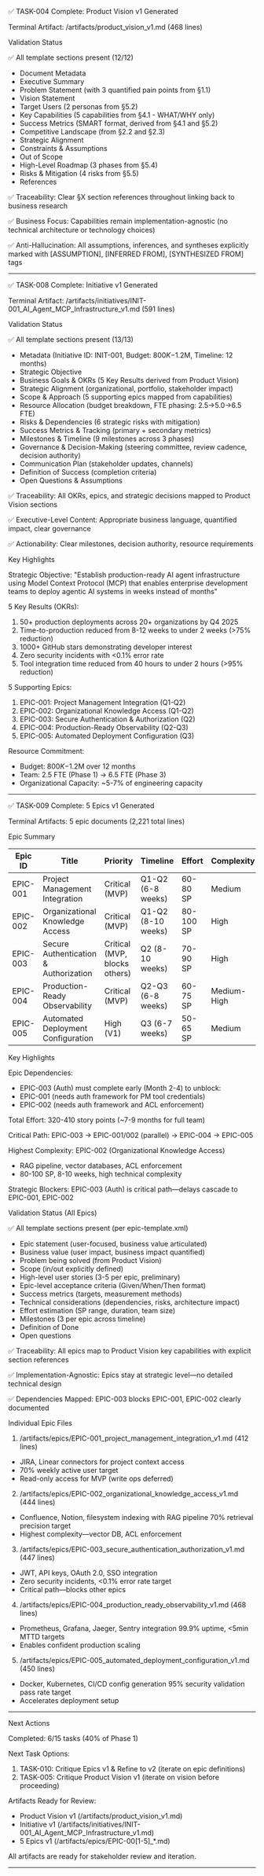 ✅ TASK-004 Complete: Product Vision v1 Generated

Terminal Artifact: /artifacts/product_vision_v1.md (468 lines)

Validation Status

✅ All template sections present (12/12)
- Document Metadata
- Executive Summary
- Problem Statement (with 3 quantified pain points from §1.1)
- Vision Statement
- Target Users (2 personas from §5.2)
- Key Capabilities (5 capabilities from §4.1 - WHAT/WHY only)
- Success Metrics (SMART format, derived from §4.1 and §5.2)
- Competitive Landscape (from §2.2 and §2.3)
- Strategic Alignment
- Constraints & Assumptions
- Out of Scope
- High-Level Roadmap (3 phases from §5.4)
- Risks & Mitigation (4 risks from §5.5)
- References

✅ Traceability: Clear §X section references throughout linking back to business research

✅ Business Focus: Capabilities remain implementation-agnostic (no technical architecture or technology choices)

✅ Anti-Hallucination: All assumptions, inferences, and syntheses explicitly marked with [ASSUMPTION], [INFERRED FROM], [SYNTHESIZED FROM] tags

---
✅ TASK-008 Complete: Initiative v1 Generated

Terminal Artifact: /artifacts/initiatives/INIT-001_AI_Agent_MCP_Infrastructure_v1.md (591 lines)

Validation Status

✅ All template sections present (13/13)
- Metadata (Initiative ID: INIT-001, Budget: $800K-$1.2M, Timeline: 12 months)
- Strategic Objective
- Business Goals & OKRs (5 Key Results derived from Product Vision)
- Strategic Alignment (organizational, portfolio, stakeholder impact)
- Scope & Approach (5 supporting epics mapped from capabilities)
- Resource Allocation (budget breakdown, FTE phasing: 2.5→5.0→6.5 FTE)
- Risks & Dependencies (6 strategic risks with mitigation)
- Success Metrics & Tracking (primary + secondary metrics)
- Milestones & Timeline (9 milestones across 3 phases)
- Governance & Decision-Making (steering committee, review cadence, decision authority)
- Communication Plan (stakeholder updates, channels)
- Definition of Success (completion criteria)
- Open Questions & Assumptions

✅ Traceability: All OKRs, epics, and strategic decisions mapped to Product Vision sections

✅ Executive-Level Content: Appropriate business language, quantified impact, clear governance

✅ Actionability: Clear milestones, decision authority, resource requirements

Key Highlights

Strategic Objective:
"Establish production-ready AI agent infrastructure using Model Context Protocol (MCP) that enables enterprise development teams to deploy agentic AI systems in weeks instead of months"

5 Key Results (OKRs):
1. 50+ production deployments across 20+ organizations by Q4 2025
2. Time-to-production reduced from 8-12 weeks to under 2 weeks (>75% reduction)
3. 1000+ GitHub stars demonstrating developer interest
4. Zero security incidents with <0.1% error rate
5. Tool integration time reduced from 40 hours to under 2 hours (>95% reduction)

5 Supporting Epics:
1. EPIC-001: Project Management Integration (Q1-Q2)
2. EPIC-002: Organizational Knowledge Access (Q1-Q2)
3. EPIC-003: Secure Authentication & Authorization (Q2)
4. EPIC-004: Production-Ready Observability (Q2-Q3)
5. EPIC-005: Automated Deployment Configuration (Q3)

Resource Commitment:
- Budget: $800K-$1.2M over 12 months
- Team: 2.5 FTE (Phase 1) → 6.5 FTE (Phase 3)
- Organizational Capacity: ~5-7% of engineering capacity

---
✅ TASK-009 Complete: 5 Epics v1 Generated

Terminal Artifacts: 5 epic documents (2,221 total lines)

Epic Summary

| Epic ID  | Title                                 | Priority                      | Timeline           | Effort    | Complexity  |
|----------|---------------------------------------|-------------------------------|--------------------|-----------|-------------|
| EPIC-001 | Project Management Integration        | Critical (MVP)                | Q1-Q2 (6-8 weeks)  | 60-80 SP  | Medium      |
| EPIC-002 | Organizational Knowledge Access       | Critical (MVP)                | Q1-Q2 (8-10 weeks) | 80-100 SP | High        |
| EPIC-003 | Secure Authentication & Authorization | Critical (MVP, blocks others) | Q2 (8-10 weeks)    | 70-90 SP  | High        |
| EPIC-004 | Production-Ready Observability        | Critical (MVP)                | Q2-Q3 (6-8 weeks)  | 60-75 SP  | Medium-High |
| EPIC-005 | Automated Deployment Configuration    | High (V1)                     | Q3 (6-7 weeks)     | 50-65 SP  | Medium      |

Key Highlights

Epic Dependencies:
- EPIC-003 (Auth) must complete early (Month 2-4) to unblock:
- EPIC-001 (needs auth framework for PM tool credentials)
- EPIC-002 (needs auth framework and ACL enforcement)

Total Effort: 320-410 story points (~7-9 months for full team)

Critical Path: EPIC-003 → EPIC-001/002 (parallel) → EPIC-004 → EPIC-005

Highest Complexity: EPIC-002 (Organizational Knowledge Access)
- RAG pipeline, vector databases, ACL enforcement
- 80-100 SP, 8-10 weeks, high technical complexity

Strategic Blockers: EPIC-003 (Auth) is critical path—delays cascade to EPIC-001, EPIC-002

Validation Status (All Epics)

✅ All template sections present (per epic-template.xml)
- Epic statement (user-focused, business value articulated)
- Business value (user impact, business impact quantified)
- Problem being solved (from Product Vision)
- Scope (in/out explicitly defined)
- High-level user stories (3-5 per epic, preliminary)
- Epic-level acceptance criteria (Given/When/Then format)
- Success metrics (targets, measurement methods)
- Technical considerations (dependencies, risks, architecture impact)
- Effort estimation (SP range, duration, team size)
- Milestones (3 per epic across timeline)
- Definition of Done
- Open questions

✅ Traceability: All epics map to Product Vision key capabilities with explicit section references

✅ Implementation-Agnostic: Epics stay at strategic level—no detailed technical design

✅ Dependencies Mapped: EPIC-003 blocks EPIC-001, EPIC-002 clearly documented

Individual Epic Files

1. /artifacts/epics/EPIC-001_project_management_integration_v1.md (412 lines)
- JIRA, Linear connectors for project context access
- 70% weekly active user target
- Read-only access for MVP (write ops deferred)
2. /artifacts/epics/EPIC-002_organizational_knowledge_access_v1.md (444 lines)
- Confluence, Notion, filesystem indexing with RAG pipeline
70% retrieval precision target
- Highest complexity—vector DB, ACL enforcement
3. /artifacts/epics/EPIC-003_secure_authentication_authorization_v1.md (447 lines)
- JWT, API keys, OAuth 2.0, SSO integration
- Zero security incidents, <0.1% error rate target
- Critical path—blocks other epics
4. /artifacts/epics/EPIC-004_production_ready_observability_v1.md (468 lines)
- Prometheus, Grafana, Jaeger, Sentry integration
99.9% uptime, <5min MTTD targets
- Enables confident production scaling
5. /artifacts/epics/EPIC-005_automated_deployment_configuration_v1.md (450 lines)
- Docker, Kubernetes, CI/CD config generation
95% security validation pass rate target
- Accelerates deployment setup

---
Next Actions

Completed: 6/15 tasks (40% of Phase 1)

Next Task Options:
1. TASK-010: Critique Epics v1 & Refine to v2 (iterate on epic definitions)
2. TASK-005: Critique Product Vision v1 (iterate on vision before proceeding)

Artifacts Ready for Review:
- Product Vision v1 (/artifacts/product_vision_v1.md)
- Initiative v1 (/artifacts/initiatives/INIT-001_AI_Agent_MCP_Infrastructure_v1.md)
- 5 Epics v1 (/artifacts/epics/EPIC-00[1-5]_*.md)

All artifacts are ready for stakeholder review and iteration.

---